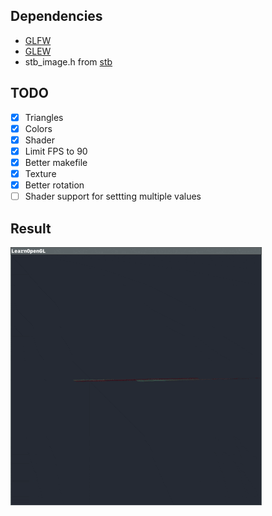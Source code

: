 Dependencies
------------

- [GLFW](https://www.glfw.org/)
- [GLEW](https://glew.sourceforge.net/)
- stb_image.h from [stb](https://github.com/nothings/stb)

TODO
----

- [x] Triangles
- [x] Colors
- [x] Shader
- [x] Limit FPS to 90
- [x] Better makefile
- [x] Texture
- [x] Better rotation
- [ ] Shader support for settting multiple values

Result
------

![](https://raw.githubusercontent.com/xeightfour/cheng/main/assets/sample.gif)

